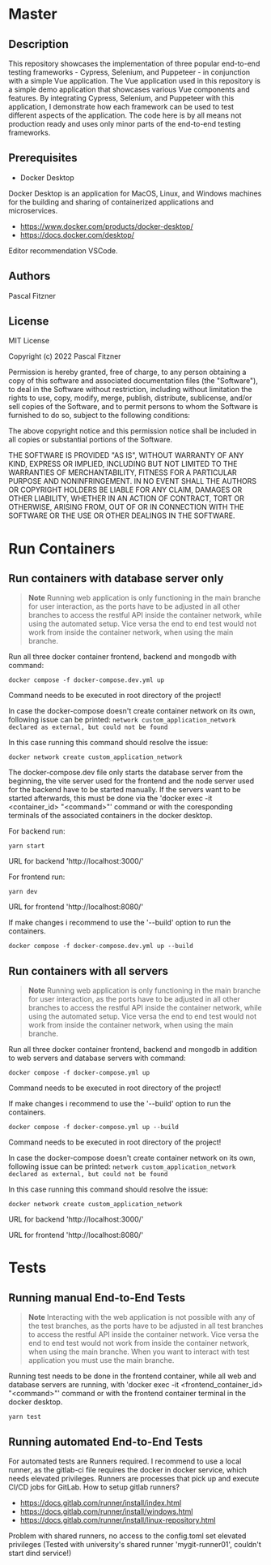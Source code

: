 # Master

## Description
This repository showcases the implementation of three popular end-to-end testing frameworks - Cypress, Selenium, and Puppeteer - in conjunction with a simple Vue application. The Vue application used in this repository is a simple demo application that showcases various Vue components and features. By integrating Cypress, Selenium, and Puppeteer with this application, I demonstrate how each framework can be used to test different aspects of the application. The code here is by all means not production ready and uses only minor parts of the end-to-end testing frameworks.

## Prerequisites
- Docker Desktop

Docker Desktop is an application for MacOS, Linux, and Windows machines for the building and sharing of containerized applications and microservices.   

- https://www.docker.com/products/docker-desktop/
- https://docs.docker.com/desktop/

Editor recommendation VSCode.

## Authors
Pascal Fitzner

## License

MIT License

Copyright (c) 2022 Pascal Fitzner

Permission is hereby granted, free of charge, to any person obtaining a copy
of this software and associated documentation files (the "Software"), to deal
in the Software without restriction, including without limitation the rights
to use, copy, modify, merge, publish, distribute, sublicense, and/or sell
copies of the Software, and to permit persons to whom the Software is
furnished to do so, subject to the following conditions:

The above copyright notice and this permission notice shall be included in all
copies or substantial portions of the Software.

THE SOFTWARE IS PROVIDED "AS IS", WITHOUT WARRANTY OF ANY KIND, EXPRESS OR
IMPLIED, INCLUDING BUT NOT LIMITED TO THE WARRANTIES OF MERCHANTABILITY,
FITNESS FOR A PARTICULAR PURPOSE AND NONINFRINGEMENT. IN NO EVENT SHALL THE
AUTHORS OR COPYRIGHT HOLDERS BE LIABLE FOR ANY CLAIM, DAMAGES OR OTHER
LIABILITY, WHETHER IN AN ACTION OF CONTRACT, TORT OR OTHERWISE, ARISING FROM,
OUT OF OR IN CONNECTION WITH THE SOFTWARE OR THE USE OR OTHER DEALINGS IN THE
SOFTWARE.

# Run Containers

## Run containers with database server only

> **Note**
> Running web application is only functioning in the main branche for user interaction, as the ports have to be adjusted in all other branches to access the restful API inside the container network, while using the automated setup. Vice versa the end to end test would not work from inside the container network, when using the main branche.


Run all three docker container frontend, backend and mongodb with command:
```
docker compose -f docker-compose.dev.yml up
```
Command needs to be executed in root directory of the project!

In case the docker-compose doesn't create container network on its own, following issue can be printed:
`network custom_application_network declared as external, but could not be found`

In this case running this command should resolve the issue:
```
docker network create custom_application_network
```

The docker-compose.dev file only starts the database server from the beginning, the vite server used for the frontend and the node server used for the backend have to be started manually. If the servers want to be started afterwards, this must be done via the 'docker exec -it <container_id> "\<command>"' command or with the coresponding terminals of the associated containers in the docker desktop.


For backend run:
```
yarn start
```
URL for backend 'http://localhost:3000/'

For frontend run:
```
yarn dev
```
URL for frontend 'http://localhost:8080/'

If make changes i recommend to use the '--build' option to run the containers.
```
docker compose -f docker-compose.dev.yml up --build
```

## Run containers with all servers 

> **Note**
> Running web application is only functioning in the main branche for user interaction, as the ports have to be adjusted in all other branches to access the restful API inside the container network, while using the automated setup. Vice versa the end to end test would not work from inside the container network, when using the main branche.


Run all three docker container frontend, backend and mongodb in addition to web servers and database servers with command:
```
docker compose -f docker-compose.yml up
```
Command needs to be executed in root directory of the project!

If make changes i recommend to use the '--build' option to run the containers.
```
docker compose -f docker-compose.yml up --build
```
Command needs to be executed in root directory of the project!

In case the docker-compose doesn't create container network on its own, following issue can be printed:
`network custom_application_network declared as external, but could not be found`

In this case running this command should resolve the issue:
```
docker network create custom_application_network
```

URL for backend 'http://localhost:3000/'

URL for frontend 'http://localhost:8080/'

# Tests

## Running manual End-to-End Tests

> **Note**
> Interacting with the web application is not possible with any of the test branches, as the ports have to be adjusted in all test branches to access the restful API inside the container network. Vice versa the end to end test would not work from inside the container network, when using the main branche. When you want to interact with test application you must use the main branche.


Running test needs to be done in the frontend container, while all web and database servers are running, with 'docker exec -it <frontend_container_id> "\<command>"' command or with the frontend container terminal in the docker desktop.

```
yarn test
```

## Running automated End-to-End Tests
For automated tests are Runners required. I recommend to use a local runner, as the gitlab-ci file requires the docker in docker service, which needs elevated privileges.
Runners are processes that pick up and execute CI/CD jobs for GitLab. 
How to setup gitlab runners?

- https://docs.gitlab.com/runner/install/index.html
- https://docs.gitlab.com/runner/install/windows.html
- https://docs.gitlab.com/runner/install/linux-repository.html

Problem with shared runners, no access to the config.toml set elevated privileges (Tested with university's shared runner 'mygit-runner01', couldn't start dind service!)